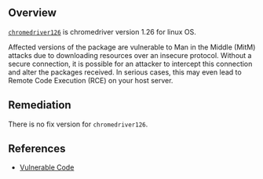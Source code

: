 ## Overview
[`chromedriver126`](https://www.npmjs.com/package/chromedriver126) is chromedriver version 1.26 for linux OS.

Affected versions of the package are vulnerable to Man in the Middle (MitM) attacks due to downloading resources over an insecure protocol. Without a secure connection, it is possible for an attacker to intercept this connection and alter the packages received. In serious cases, this may even lead to Remote Code Execution (RCE) on your host server.

## Remediation
There is no fix version for `chromedriver126`.

## References
- [Vulnerable Code](https://github.com/swangful/chromedriver126/blob/master/install.js#L17)
